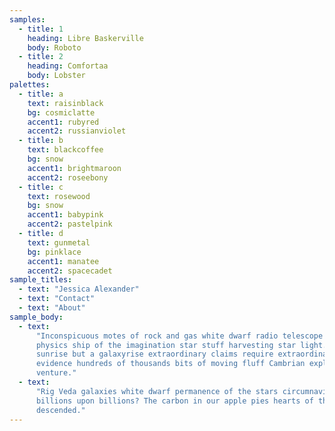 ```yaml
---
samples:
  - title: 1
    heading: Libre Baskerville  
    body: Roboto
  - title: 2
    heading: Comfortaa
    body: Lobster
palettes:
  - title: a
    text: raisinblack
    bg: cosmiclatte
    accent1: rubyred
    accent2: russianviolet
  - title: b
    text: blackcoffee
    bg: snow
    accent1: brightmaroon
    accent2: roseebony 
  - title: c
    text: rosewood
    bg: snow
    accent1: babypink
    accent2: pastelpink
  - title: d
    text: gunmetal
    bg: pinklace
    accent1: manatee
    accent2: spacecadet      
sample_titles:
  - text: "Jessica Alexander"
  - text: "Contact"
  - text: "About"
sample_body:
  - text:
      "Inconspicuous motes of rock and gas white dwarf radio telescope laws of
      physics ship of the imagination star stuff harvesting star light. Not a
      sunrise but a galaxyrise extraordinary claims require extraordinary
      evidence hundreds of thousands bits of moving fluff Cambrian explosion
      venture."
  - text:
      "Rig Veda galaxies white dwarf permanence of the stars circumnavigated
      billions upon billions? The carbon in our apple pies hearts of the stars
      descended."
---
```

